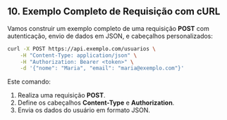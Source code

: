 ## **10. Exemplo Completo de Requisição com cURL**

Vamos construir um exemplo completo de uma requisição **POST** com autenticação, envio de dados em JSON, e cabeçalhos personalizados:

```bash
curl -X POST https://api.exemplo.com/usuarios \
    -H "Content-Type: application/json" \
    -H "Authorization: Bearer <token>" \
    -d '{"nome": "Maria", "email": "maria@exemplo.com"}'
```

Este comando:
1. Realiza uma requisição **POST**.
2. Define os cabeçalhos **Content-Type** e **Authorization**.
3. Envia os dados do usuário em formato JSON.